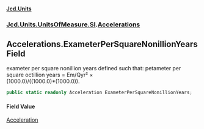 #### [Jcd.Units](index.md 'index')
### [Jcd.Units.UnitsOfMeasure.SI](Jcd.Units.UnitsOfMeasure.SI.md 'Jcd.Units.UnitsOfMeasure.SI').[Accelerations](Accelerations.md 'Jcd.Units.UnitsOfMeasure.SI.Accelerations')

## Accelerations.ExameterPerSquareNonillionYears Field

exameter per square nonillion years defined such that: petameter per square octillion years = Em/Qyr² ×  
(1000.0)/((1000.0)*(1000.0)).

```csharp
public static readonly Acceleration ExameterPerSquareNonillionYears;
```

#### Field Value
[Acceleration](Acceleration.md 'Jcd.Units.UnitTypes.Acceleration')